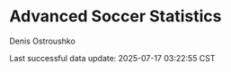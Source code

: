 # Advanced Soccer Statistics
Denis Ostroushko

<!-- gfm -->

Last successful data update: 2025-07-17 03:22:55 CST
